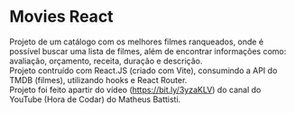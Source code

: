 # Movies React
 
Projeto de um catálogo com os melhores filmes ranqueados, onde é possível buscar uma lista de filmes, além de encontrar informações como: avaliação, orçamento, receita, duração e descrição. <br />
Projeto contruído com React.JS (criado com Vite), consumindo a API do TMDB (filmes), utilizando hooks e React Router. <br />
Projeto foi feito apartir do vídeo (https://bit.ly/3yzaKLV) do canal do YouTube (Hora de Codar) do Matheus Battisti. <br /> 
